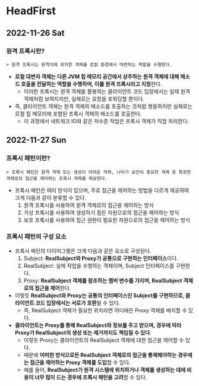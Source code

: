 # HeadFirst
## 2022-11-26 Sat

### 원격 프록시란?
```
> 원격 프록시는 원격지에 위치한 객체를 로컬 환경에서 대변하는 역할을 수행한다.
```
* **로컬 대변자 객체는 다른 JVM 힙 메모리 공간에서 상주하는 원격 객체에 대해 메소드 호출을 전달하는 역할을 수행하며, 이를 원격 프록시라고 지칭**한다.
  * 이러한 프록시는 원격 객체를 활용하는 클라이언트 코드 입장에서는 실제 원격 객체처럼 보여지지만, 실제로는 요청을 포워딩할 뿐이다.
* 즉, 클라이언트 객체는 원격 객체의 메소드를 호출하는 것처럼 행동하지만 실제로는 로컬 힙 메모리에 포함된 프록시 객체의 메소드를 호출한다.
  * 이 과정에서 네트워크 IO와 같은 저수준 작업은 프록시 객체가 직접 처리한다.

## 2022-11-27 Sun
### 프록시 패턴이란?
```
> 프록시 패턴은 원격 객체 또는 생성이 어려운 객체, 나아가 보안이 중요한 객체 등 특정한 객체로의 접근을 제어하는 프록시 객체를 제공한다. 
```
* 프록시 패턴은 여러 방식이 있으며, 주로 접근을 제어하는 방법을 다르게 제공하여 크게 다음과 같이 분류할 수 있다.
  1. 원격 프록시를 사용하여 원격 객체로의 접근을 제어하는 방식
  2. 가상 프록시를 사용하여 생성하기 힘든 자원으로의 접근을 제어하는 방식
  3. 보호 프록시를 사용하여 접근 권한이 필요한 자원으로의 접근을 제어하는 방식

### 프록시 패턴의 구성 요소
* 프록시 패턴의 다이어그램은 크게 다음과 같은 요소로 구성된다.
  1. Subject: **RealSubject와 Proxy가 공통으로 구현하는 인터페이스**이다.
  2. RealSubject: 실제 작업을 수행하는 객체이며, Subject 인터페이스를 구현한다.
  3. Proxy: **RealSubject 객체를 참조하는 멤버 변수를 가지며, RealSubject 객체로의 접근을 제어**한다.
* 이렇듯 **RealSubject와 Proxy는 공통의 인터페이스인 Subject를 구현하므로, 클라이언트 코드 입장에서는 서로가 호환**될 수 있다.
  * 즉, RealSubject 객체가 필요한 위치라면 어디에든 Proxy 객체를 배치할 수 있다.
* **클라이언트는 Proxy를 통해 RealSubject와 정보를 주고 받으며, 경우에 따라 Proxy가 RealSubject의 생성 또는 제거까지도 책임질 수 있다**.
  * 이렇듯 Proxy는 클라이언트의 RealSubject 객체에 대한 접근을 제어할 수 있다.
  * 때문에 **어떠한 방식으로든 RealSubject 객체로의 접근을 통제해야하는 경우에는 접근을 제어하는 Proxy 객체를 도입**할 수 있다.
  * 예를 들어, **RealSubject가 원격 시스템에 위치하거나 객체를 생성하는 데에 비용이 너무 많이 드는 경우에 프록시 패턴을 고려**할 수 있다.